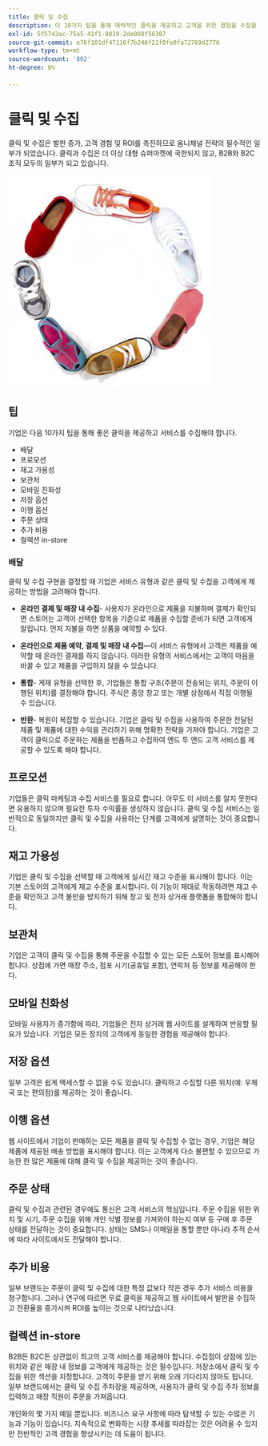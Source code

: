 ```yaml
---
title: 클릭 및 수집
description: 이 10가지 팁을 통해 매력적인 클릭을 제공하고 고객을 위한 경험을 수집할 수 있습니다.
exl-id: 5f5743ac-75a5-41f1-8819-2de088f56387
source-git-commit: e76f101df47116f7b246f21f0fe0fa72769d2776
workflow-type: tm+mt
source-wordcount: '802'
ht-degree: 0%

---
```


# 클릭 및 수집

클릭 및 수집은 발판 증가, 고객 경험 및 ROI를 촉진하므로 옴니채널 전략의 필수적인 일부가 되었습니다. 클릭과 수집은 더 이상 대형 슈퍼마켓에 국한되지 않고, B2B와 B2C 조직 모두의 일부가 되고 있습니다.

![둥근 신발](../../assets/playbooks/shoes.png)

## 팁

기업은 다음 10가지 팁을 통해 좋은 클릭을 제공하고 서비스를 수집해야 합니다.

- 배달
- 프로모션
- 재고 가용성
- 보관처
- 모바일 친화성
- 저장 옵션
- 이행 옵션
- 주문 상태
- 추가 비용
- 컬렉션 in-store

### 배달

클릭 및 수집 구현을 결정할 때 기업은 서비스 유형과 같은 클릭 및 수집을 고객에게 제공하는 방법을 고려해야 합니다.

- **온라인 결제 및 매장 내 수집**- 사용자가 온라인으로 제품을 지불하며 결제가 확인되면 스토어는 고객이 선택한 항목을 기준으로 제품을 수집할 준비가 되면 고객에게 알립니다. 먼저 지불을 하면 상품을 예약할 수 있다.

- **온라인으로 제품 예약, 결제 및 매장 내 수집**—이 서비스 유형에서 고객은 제품을 예약할 때 온라인 결제를 하지 않습니다. 이러한 유형의 서비스에서는 고객이 마음을 바꿀 수 있고 제품을 구입하지 않을 수 있습니다.

- **통합**- 게재 유형을 선택한 후, 기업들은 통합 구조(주문이 전송되는 위치, 주문이 이행된 위치)를 결정해야 합니다. 주식은 중앙 창고 또는 개별 상점에서 직접 이행될 수 있습니다.

- **반환**- 복원이 복잡할 수 있습니다. 기업은 클릭 및 수집을 사용하여 주문한 전달된 제품 및 제품에 대한 수익을 관리하기 위해 명확한 전략을 가져야 합니다. 기업은 고객이 클릭으로 주문하는 제품을 반품하고 수집하여 엔드 투 엔드 고객 서비스를 제공할 수 있도록 해야 합니다.

## 프로모션

기업들은 클릭 마케팅과 수집 서비스를 필요로 합니다. 아무도 이 서비스를 알지 못한다면 유용하지 않으며 필요한 투자 수익률을 생성하지 않습니다. 클릭 및 수집 서비스는 일반적으로 동일하지만 클릭 및 수집을 사용하는 단계를 고객에게 설명하는 것이 중요합니다.

## 재고 가용성

기업은 클릭 및 수집을 선택할 때 고객에게 실시간 재고 수준을 표시해야 합니다. 이는 기본 스토어의 고객에게 재고 수준을 표시합니다. 이 기능이 제대로 작동하려면 재고 수준을 확인하고 고객 불만을 방지하기 위해 창고 및 전자 상거래 플랫폼을 통합해야 합니다.

## 보관처

기업은 고객이 클릭 및 수집을 통해 주문을 수집할 수 있는 모든 스토어 정보를 표시해야 합니다. 상점에 가면 매장 주소, 점포 시기(공휴일 포함), 연락처 등 정보를 제공해야 한다.

## 모바일 친화성

모바일 사용자가 증가함에 따라, 기업들은 전자 상거래 웹 사이트를 설계하여 반응할 필요가 있습니다. 기업은 모든 장치의 고객에게 동일한 경험을 제공해야 합니다.

## 저장 옵션

일부 고객은 쉽게 액세스할 수 없을 수도 있습니다. 클릭하고 수집할 다른 위치(예: 우체국 또는 편의점)를 제공하는 것이 좋습니다.

## 이행 옵션

웹 사이트에서 기업이 판매하는 모든 제품을 클릭 및 수집할 수 없는 경우, 기업은 해당 제품에 제공된 배송 방법을 표시해야 합니다. 이는 고객에게 다소 불편할 수 있으므로 가능한 한 많은 제품에 대해 클릭 및 수집을 제공하는 것이 좋습니다.

## 주문 상태

클릭 및 수집과 관련된 경우에도 통신은 고객 서비스의 핵심입니다. 주문 수집을 위한 위치 및 시기, 주문 수집을 위해 개인 식별 정보를 가져와야 하는지 여부 등 구매 후 주문 상태를 전달하는 것이 중요합니다. 상태는 SMS나 이메일을 통할 뿐만 아니라 추적 순서에 따라 사이트에서도 전달해야 합니다.

## 추가 비용

일부 브랜드는 주문이 클릭 및 수집에 대한 특정 값보다 작은 경우 추가 서비스 비용을 청구합니다. 그러나 연구에 따르면 무료 클릭을 제공하고 웹 사이트에서 발판을 수집하고 전환율을 증가시켜 ROI를 높이는 것으로 나타났습니다.

## 컬렉션 in-store

B2B든 B2C든 상관없이 최고의 고객 서비스를 제공해야 합니다. 수집점이 상점에 있는 위치와 같은 매장 내 정보를 고객에게 제공하는 것은 필수입니다. 저장소에서 클릭 및 수집을 위한 섹션을 지정합니다. 고객이 주문을 받기 위해 오래 기다리지 않아도 됩니다. 일부 브랜드에서는 클릭 및 수집 주차장을 제공하며, 사용자가 클릭 및 수집 주차 정보를 입력하고 매장 직원이 주문을 가져옵니다.

개인화의 몇 가지 예일 뿐입니다. 비즈니스 요구 사항에 따라 탐색할 수 있는 수많은 기능과 기능이 있습니다. 지속적으로 변화하는 시장 추세를 따라잡는 것은 어려울 수 있지만 전반적인 고객 경험을 향상시키는 데 도움이 됩니다.
